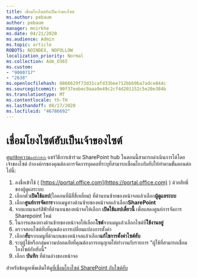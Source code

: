 ```yaml
---
title: เชื่อมโยงไซต์ฮับเป็นเจ้าของไซต์
ms.author: pebaum
author: pebaum
manager: mnirkhe
ms.date: 04/21/2020
ms.audience: Admin
ms.topic: article
ROBOTS: NOINDEX, NOFOLLOW
localization_priority: Normal
ms.collection: Adm_O365
ms.custom:
- "9000717"
- "2638"
ms.openlocfilehash: 8866629f73d31cafd33bee712bbb9ba7adce844c
ms.sourcegitcommit: 90f37eebec9aaa9e49c2cf4d201152c5e20e384b
ms.translationtype: MT
ms.contentlocale: th-TH
ms.lasthandoff: 08/17/2020
ms.locfileid: "46786692"
---
```

# <a name="associate-hub-sites-as-site-owner"></a>เชื่อมโยงไซต์ฮับเป็นเจ้าของไซต์

[ศูนย์ข้อความ๑๘๖๖๒๖](https://admin.microsoft.com/Adminportal/Home?source=applauncher#/MessageCenter?id=MC186626) แชร์วิธีการเข้าร่วม SharePoint hub ในตอนนี้สามารถดำเนินการได้โดยเจ้าของไซต์ ถ้าองค์กรของคุณต้องการจัดการบุคคลที่ระบุที่สามารถเชื่อมโยงกับฮับให้ทำตามขั้นตอนต่อไปนี้: 

1. ลงชื่อเข้าใช้ ( [https://portal.office.com](https://portal.office.com) ) ด้วยสิทธิ์ของผู้ดูแลระบบ
2. เลือกตัว**เปิดใช้แอป**(ไอคอนที่มีสี่สี่เหลี่ยม) ที่ด้านบนซ้ายของหน้าจอแล้วเลือก**ผู้ดูแลระบบ**
3. เลือก**ศูนย์การจัดการ**จากเมนูทางด้านซ้ายของหน้าจอแล้วเลือก**SharePoint**
4. จากแบนเนอร์สีฟ้าที่ด้านบนของหน้าจอให้เลือก **เปิดใช้แอปเดี๋ยวนี้** เพื่อแสดงศูนย์การจัดการ Sharepoint ใหม่
5. ในการแสดงทางด้านซ้ายของหน้าจอให้เลือก**ไซต์**จากเมนูแล้วเลือกไซต์ที่**ใช้งานอยู่**
6. ตรวจสอบไซต์ฮับที่คุณต้องการเปลี่ยนแปลงการตั้งค่า
7. เลือก**ฮับ**จากเมนูที่ด้านบนของหน้าจอแล้วเลือก**แก้ไขการตั้งค่าไซต์ฮับ**
8. ระบุผู้ใช้หรือกลุ่มความปลอดภัยที่คุณต้องการอนุญาตให้ทำงานกับรายการ "ผู้ใช้ที่สามารถเชื่อมโยงไซต์กับฮับนี้"
9. เลือก **บันทึก** ที่ด้านล่างของหน้าจอ

สำหรับข้อมูลเพิ่มเติมให้ดู[ที่เชื่อมโยงไซต์ SharePoint กับไซต์ฮับ](https://support.office.com/article/associate-a-sharepoint-site-with-a-hub-site-ae0009fd-af04-4d3d-917d-88edb43efc05) 